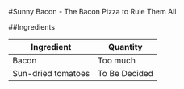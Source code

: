 #Sunny Bacon - The Bacon Pizza to Rule Them All

##Ingredients

| Ingredient          | Quantity       |
| ------------------- | -------------- |
| Bacon               | Too much       |
| Sun-dried tomatoes  | To Be Decided  |
